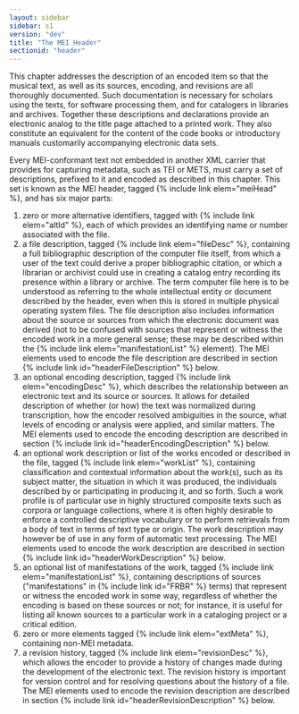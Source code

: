 ```yaml
---
layout: sidebar
sidebar: s1
version: "dev"
title: "The MEI Header"
sectionid: "header"
---
```


This chapter addresses the description of an encoded item so that the musical text, as well as its sources, encoding, and revisions are all thoroughly documented. Such documentation is necessary for scholars using the texts, for software processing them, and for catalogers in libraries and archives. Together these descriptions and declarations provide an electronic analog to the title page attached to a printed work. They also constitute an equivalent for the content of the code books or introductory manuals customarily accompanying electronic data sets.

Every MEI-conformant text not embedded in another XML carrier that provides for capturing metadata, such as TEI or METS, must carry a set of descriptions, prefixed to it and encoded as described in this chapter. This set is known as the MEI header, tagged {% include link elem="meiHead" %}, and has six major parts:

1. zero or more alternative identifiers, tagged with {% include link elem="altId" %}, each of which provides an identifying name or number associated with the file.
2. a file description, tagged {% include link elem="fileDesc" %}, containing a full bibliographic description of the computer file itself, from which a user of the text could derive a proper bibliographic citation, or which a librarian or archivist could use in creating a catalog entry recording its presence within a library or archive. The term computer file here is to be understood as referring to the whole intellectual entity or document described by the header, even when this is stored in multiple physical operating system files. The file description also includes information about the source or sources from which the electronic document was derived (not to be confused with sources that represent or witness the encoded work in a more general sense; these may be described within the {% include link elem="manifestationList" %} element). The MEI elements used to encode the file description are described in section {% include link id="headerFileDescription" %} below.
3. an optional encoding description, tagged {% include link elem="encodingDesc" %}, which describes the relationship between an electronic text and its source or sources. It allows for detailed description of whether (or how) the text was normalized during transcription, how the encoder resolved ambiguities in the source, what levels of encoding or analysis were applied, and similar matters. The MEI elements used to encode the encoding description are described in section {% include link id="headerEncodingDescription" %} below.
4. an optional work description or list of the works encoded or described in the file, tagged {% include link elem="workList" %}, containing classification and contextual information about the work(s), such as its subject matter, the situation in which it was produced, the individuals described by or participating in producing it, and so forth. Such a work profile is of particular use in highly structured composite texts such as corpora or language collections, where it is often highly desirable to enforce a controlled descriptive vocabulary or to perform retrievals from a body of text in terms of text type or origin. The work description may however be of use in any form of automatic text processing. The MEI elements used to encode the work description are described in section {% include link id="headerWorkDescription" %} below.
5. an optional list of manifestations of the work, tagged {% include link elem="manifestationList" %}, containing descriptions of sources ("manifestations" in {% include link id="FRBR" %} terms) that represent or witness the encoded work in some way, regardless of whether the encoding is based on these sources or not; for instance, it is useful for listing all known sources to a particular work in a cataloging project or a critical edition.  
6. zero or more elements tagged {% include link elem="extMeta" %}, containing non-MEI metadata.
7. a revision history, tagged {% include link elem="revisionDesc" %}, which allows the encoder to provide a history of changes made during the development of the electronic text. The revision history is important for version control and for resolving questions about the history of a file. The MEI elements used to encode the revision description are described in section {% include link id="headerRevisionDescription" %} below.
